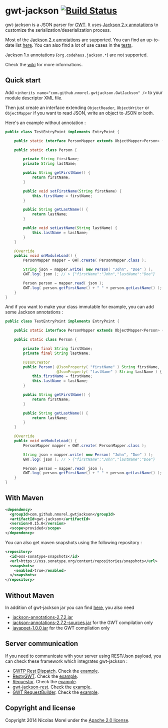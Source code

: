 gwt-jackson [![Build Status](https://travis-ci.org/nmorel/gwt-jackson.svg?branch=master)](https://travis-ci.org/nmorel/gwt-jackson)
=====
gwt-jackson is a JSON parser for [GWT](http://www.gwtproject.org/). It uses [Jackson 2.x annotations](https://github.com/FasterXML/jackson-annotations) to customize the serialization/deserialization process.

Most of the [Jackson 2.x annotations](https://github.com/FasterXML/jackson-annotations) are supported. You can find an up-to-date list [here](https://github.com/nmorel/gwt-jackson/wiki/Jackson-annotations-support).
You can also find a lot of use cases in the [tests](gwt-jackson/src/test/java/com/github/nmorel/gwtjackson).

Jackson 1.x annotations (`org.codehaus.jackson.*`) are not supported.

Check the [wiki](https://github.com/nmorel/gwt-jackson/wiki) for more informations.

Quick start
-------------
Add `<inherits name="com.github.nmorel.gwtjackson.GwtJackson" />` to your module descriptor XML file.

Then just create an interface extending `ObjectReader`, `ObjectWriter` or `ObjectMapper` if you want to read JSON, write an object to JSON or both.

Here's an example without annotation :

```java
public class TestEntryPoint implements EntryPoint {

    public static interface PersonMapper extends ObjectMapper<Person> {}

    public static class Person {

        private String firstName;
        private String lastName;

        public String getFirstName() {
            return firstName;
        }

        public void setFirstName(String firstName) {
            this.firstName = firstName;
        }

        public String getLastName() {
            return lastName;
        }

        public void setLastName(String lastName) {
            this.lastName = lastName;
        }
    }

    @Override
    public void onModuleLoad() {
        PersonMapper mapper = GWT.create( PersonMapper.class );

        String json = mapper.write( new Person( "John", "Doe" ) );
        GWT.log( json ); // > {"firstName":"John","lastName":"Doe"}

        Person person = mapper.read( json );
        GWT.log( person.getFirstName() + " " + person.getLastName() ); // > John Doe
    }
}
```

And if you want to make your class immutable for example, you can add some Jackson annotations :

```java
public class TestEntryPoint implements EntryPoint {

    public static interface PersonMapper extends ObjectMapper<Person> {}

    public static class Person {

        private final String firstName;
        private final String lastName;

        @JsonCreator
        public Person( @JsonProperty( "firstName" ) String firstName,
                       @JsonProperty( "lastName" ) String lastName ) {
            this.firstName = firstName;
            this.lastName = lastName;
        }

        public String getFirstName() {
            return firstName;
        }

        public String getLastName() {
            return lastName;
        }
    }

    @Override
    public void onModuleLoad() {
        PersonMapper mapper = GWT.create( PersonMapper.class );

        String json = mapper.write( new Person( "John", "Doe" ) );
        GWT.log( json ); // > {"firstName":"John","lastName":"Doe"}

        Person person = mapper.read( json );
        GWT.log( person.getFirstName() + " " + person.getLastName() ); // > John Doe
    }
}
```

With Maven
-------------

```xml
<dependency>
  <groupId>com.github.nmorel.gwtjackson</groupId>
  <artifactId>gwt-jackson</artifactId>
  <version>0.15.0</version>
  <scope>provided</scope>
</dependency>
```

You can also get maven snapshots using the following repository :

```xml
<repository>
  <id>oss-sonatype-snapshots</id>
  <url>https://oss.sonatype.org/content/repositories/snapshots</url>
  <snapshots>
    <enabled>true</enabled>
  </snapshots>
</repository>
```

Without Maven
-------------
In addition of gwt-jackson jar you can find [here](https://github.com/nmorel/gwt-jackson/releases), you also need
- [jackson-annotations-2.7.2.jar](http://search.maven.org/remotecontent?filepath=com/fasterxml/jackson/core/jackson-annotations/2.7.2/jackson-annotations-2.7.2.jar)
- [jackson-annotations-2.7.2-sources.jar](http://search.maven.org/remotecontent?filepath=com/fasterxml/jackson/core/jackson-annotations/2.7.2/jackson-annotations-2.7.2-sources.jar) for the GWT compilation only
- [javapoet-1.0.0.jar](http://search.maven.org/remotecontent?filepath=com/squareup/javapoet/1.0.0/javapoet-1.0.0.jar) for the GWT compilation only

Server communication
-------------
If you need to communicate with your server using REST/Json payload, you can check these framework which integrates gwt-jackson :
- [GWTP Rest Dispatch](http://dev.arcbees.com/gwtp/communication/index.html). Check the [example](https://github.com/nmorel/gwt-jackson/tree/master/examples/gwtp).
- [RestyGWT](http://resty-gwt.github.io/). Check the [example](https://github.com/nmorel/gwt-jackson/tree/master/examples/restygwt).
- [Requestor](http://reinert.io/requestor/latest/). Check the [example](https://github.com/nmorel/gwt-jackson/tree/master/examples/requestor).
- [gwt-jackson-rest](https://github.com/nmorel/gwt-jackson-rest). Check the [example](https://github.com/nmorel/gwt-jackson-rest/tree/master/examples/simple).
- [GWT RequestBuilder](http://www.gwtproject.org/javadoc/latest/com/google/gwt/http/client/RequestBuilder.html). Check the [example](https://github.com/nmorel/gwt-jackson/tree/master/examples/hello).

Copyright and license
-------------

Copyright 2014 Nicolas Morel under the [Apache 2.0 license](LICENSE).

